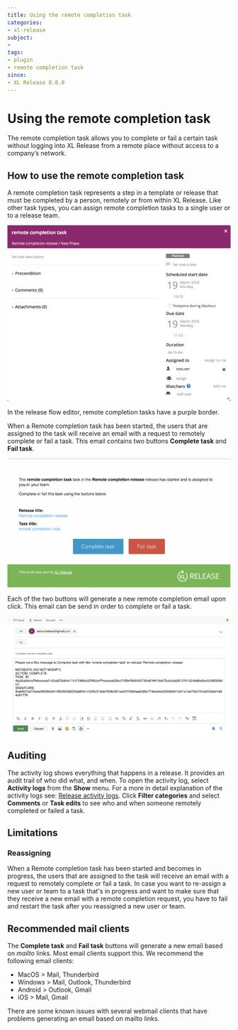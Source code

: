 ```yaml
---
title: Using the remote completion task
categories:
- xl-release
subject:
-
tags:
- plugin
- remote completion task
since:
- XL Release 8.0.0
---
```


# Using the remote completion task
The remote completion task allows you to complete or fail a certain task without logging into XL Release from a remote place without access to a company’s network.

## How to use the remote completion task
A remote completion task represents a step in a template or release that must be completed by a person, remotely or from within XL Release.
Like other task types, you can assign remote completion tasks to a single user or to a release team.

![Remote Completion Task](../images/remote-completion-plugin/remote-completion-task.png)

In the release flow editor, remote completion tasks have a purple border.

When a Remote completion task has been started, the users that are assigned to the task will receive an email with a request to remotely complete or fail a task. This email contains two buttons **Complete task** and **Fail task**.

![Remote Completion Task Email](../images/remote-completion-plugin/remote-completion-email.png)

Each of the two buttons will generate a new remote completion email upon click. This email can be send in order to complete or fail a task.

![Remote Completion Task Email Request](../images/remote-completion-plugin/remote-completion-email-request.png)

## Auditing
The activity log shows everything that happens in a release. It provides an audit trail of who did what, and when. To open the activity log, select **Activity logs** from the **Show** menu. For a more in detail explanation of the activity logs see: [Release activity logs](https://docs.xebialabs.com/xl-release/concept/release-activity-logs.html).
Click **Filter categories** and select **Comments** or **Task edits** to see who and when someone remotely completed or failed a task.

## Limitations

### Reassigning
When a Remote completion task has been started and becomes in progress, the users that are assigned to the task will receive an email with a request to remotely complete or fail a task. 
In case you want to re-assign a new user or team to a task that's in progress and want to make sure that they receive a new email with a remote completion request, you have to fail and restart the task after you reassigned a new user or team.

## Recommended mail clients
The **Complete task** and **Fail task** buttons will generate a new email based on _mailto_ links. Most email clients support this.
We recommend the following email clients:

- MacOS > Mail, Thunderbird
- Windows > Mail, Outlook, Thunderbird
- Android > Outlook, Gmail
- iOS > Mail, Gmail

There are some known issues with several webmail clients that have problems generating an email based on mailto links.